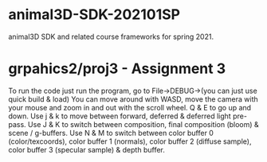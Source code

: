 # animal3D-SDK-202101SP
animal3D SDK and related course frameworks for spring 2021.

# grpahics2/proj3 - Assignment 3
To run the code just run the program, go to File->DEBUG->(you can just use quick build & load) You can move around with WASD, move the camera with your mouse and zoom in and out with the scroll wheel. Q & E to go up and down. Use j & k to move between forward, deferred & deferred light pre-pass. Use J & K to switch between composition, final composition (bloom) & scene / g-buffers. Use N & M to switch between color buffer 0 (color/texcoords),  color buffer 1 (normals), color buffer 2 (diffuse sample), color buffer 3 (specular sample) & depth buffer.
